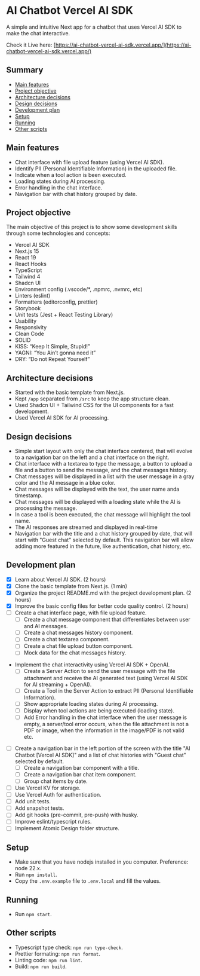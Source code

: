 # AI Chatbot Vercel AI SDK

A simple and intuitive Next app for a chatbot that uses Vercel AI SDK to make the chat interactive.

Check it Live here:
[https://ai-chatbot-vercel-ai-sdk.vercel.app/](https://ai-chatbot-vercel-ai-sdk.vercel.app/)

## Summary

- [Main features](#main-features)
- [Project objective](#project-objective)
- [Architecture decisions](#architecture-decisions)
- [Design decisions](#design-decisions)
- [Development plan](#development-plan)
- [Setup](#setup)
- [Running](#running)
- [Other scripts](#other-scripts)

## Main features

- Chat interface with file upload feature (using Vercel AI SDK).
- Identify PII (Personal Identifiable Information) in the uploaded file.
- Indicate when a tool action is been executed.
- Loading states during AI processing.
- Error handling in the chat interface.
- Navigation bar with chat history grouped by date.
  <!-- - GitHub and Google authentication (using Vercel auth). -->
  <!-- - Store chat history per user (using Vercel KV). -->

## Project objective

The main objective of this project is to show some development skills through some technologies and concepts:

- Vercel AI SDK
- Next.js 15
- React 19
- React Hooks
- TypeScript
- Tailwind 4
- Shadcn UI
- Environment config (.vscode/\*, .npmrc, .nvmrc, etc)
- Linters (eslint)
- Formatters (editorconfig, prettier)
- Storybook
- Unit tests (Jest + React Testing Library)
- Usability
- Responsivity
- Clean Code
- SOLID
- KISS: “Keep It Simple, Stupid!”
- YAGNI: “You Ain’t gonna need it”
- DRY: “Do not Repeat Yourself”
  <!-- - Vercel KV -->
  <!-- - Vercel Auth -->
  <!-- - git hooks (husky: pre-commit, prepare-commit-message) -->
  <!-- - conventional-commits (commitizen) -->
  <!-- - Scaffolding (scaffdog) -->
  <!-- - Thematization -->

## Architecture decisions

- Started with the basic template from Next.js.
- Kept `/app` separated from `/src` to keep the app structure clean.
- Used Shadcn UI + Tailwind CSS for the UI components for a fast development.
- Used Vercel AI SDK for AI processing.
  <!-- - Used Atomic Design folder structure for the components. -->
  <!-- - Used Vercel KV and Vercel Auth for storage and authentication to do not depend on external services. -->

## Design decisions

- Simple start layout with only the chat interface centered, that will evolve to a navigation bar on the left and a chat interface on the right.
- Chat interface with a textarea to type the message, a button to upload a file and a button to send the message, and the chat messages history.
- Chat messages will be displayed in a list with the user message in a gray color and the AI message in a blue color.
- Chat messages will be displayed with the text, the user name anda timestamp.
- Chat messages will be displayed with a loading state while the AI is processing the message.
- In case a tool is been executed, the chat message will highlight the tool name.
- The AI responses are streamed and displayed in real-time
- Navigation bar with the title and a chat history grouped by date, that will start with "Guest chat" selected by default. This navigation bar will allow adding more featured in the future, like authentication, chat history, etc.

## Development plan

- [x] Learn about Vercel AI SDK. (2 hours)
- [x] Clone the basic template from Next.js. (1 min)
- [x] Organize the project README.md with the project development plan. (2 hours)
- [x] Improve the basic config files for better code quality control. (2 hours)
- [ ] Create a chat interface page, with file upload feature.
  - [ ] Create a chat message component that differentiates between user and AI messages.
  - [ ] Create a chat messages history component.
  - [ ] Create a chat textarea component.
  - [ ] Create a chat file upload button component.
  - [ ] Mock data for the chat messages history.
- Implement the chat interactivity using Vercel AI SDK + OpenAI.
  - [ ] Create a Server Action to send the user message with the file attachment and receive the AI generated text (using Vercel AI SDK for AI streaming + OpenAI).
  - [ ] Create a Tool in the Server Action to extract PII (Personal Identifiable Information).
  - [ ] Show appropriate loading states during AI processing.
  - [ ] Display when tool actions are being executed (loading state).
  - [ ] Add Error handling in the chat interface when the user message is empty, a server/tool error occurs, when the file attachment is not a PDF or image, when the information in the image/PDF is not valid etc.
- [ ] Create a navigation bar in the left portion of the screen with the title "AI Chatbot \[Vercel AI SDK\]" and a list of chat histories with "Guest chat" selected by default.
  - [ ] Create a navigation bar component with a title.
  - [ ] Create a navigation bar chat item component.
  - [ ] Group chat items by date.
- [ ] Use Vercel KV for storage.
- [ ] Use Vercel Auth for authentication.
- [ ] Add unit tests.
- [ ] Add snapshot tests.
- [ ] Add git hooks (pre-commit, pre-push) with husky.
- [ ] Improve eslint/typescript rules.
- [ ] Implement Atomic Design folder structure.

## Setup

- Make sure that you have nodejs installed in you computer. Preference: node 22.x.
- Run `npm install`.
- Copy the `.env.example` file to `.env.local` and fill the values.

## Running

- Run `npm start`.

## Other scripts

- Typescript type check: `npm run type-check`.
- Prettier formating: `npm run format`.
- Linting code: `npm run lint`.
- Build: `npm run build`.
  <!-- - Tests: `npm run test`. -->
  <!-- - Scaffolding: `npm run g`. -->
